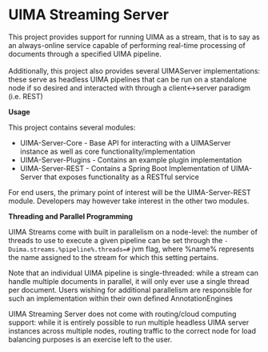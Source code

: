 UIMA Streaming Server
=====

This project provides support for running UIMA as a stream, that is to say as an always-online service capable of 
performing real-time processing of documents through a specified UIMA pipeline.
<br>
<br>
Additionally, this project also provides several UIMAServer implementations: these serve as headless UIMA pipelines 
that can be run on a standalone node if so desired and interacted with through a client<->server paradigm (i.e. REST)
<br>

**Usage**

This project contains several modules:
* UIMA-Server-Core - Base API for interacting with a UIMAServer instance as well as core functionality/implementation
* UIMA-Server-Plugins - Contains an example plugin implementation 
* UIMA-Server-REST - Contains a Spring Boot Implementation of UIMA-Server that exposes functionality as a RESTful service

For end users, the primary point of interest will be the UIMA-Server-REST module. Developers may however take interest 
in the other two modules.

**Threading and Parallel Programming**

UIMA Streams come with built in parallelism on a node-level: the number of threads to use to execute a given pipeline
can be set through the `-Duima.streams.%pipeline%.threads=#` jvm flag, where %name% represents the name assigned to the 
stream for which this setting pertains. 

Note that an individual UIMA pipeline is single-threaded: while a stream can handle multiple documents in parallel,
it will only ever use a single thread per document. Users wishing for additional parallelism are responsible for 
such an implementation within their own defined AnnotationEngines

UIMA Streaming Server does not come with routing/cloud computing support: while it is entirely possible to run multiple 
headless UIMA server instances across multiple nodes, routing traffic to the correct node for load balancing purposes
is an exercise left to the user.
